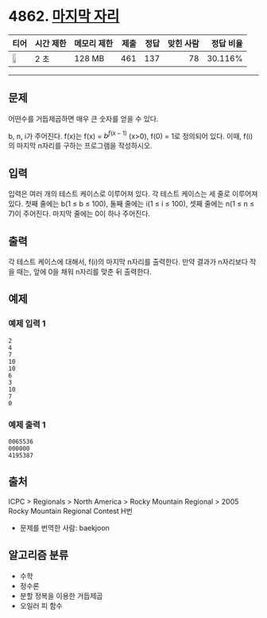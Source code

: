 # 4862. [마지막 자리](https://www.acmicpc.net/problem/4862)

| 티어 | 시간 제한 | 메모리 제한 | 제출 | 정답 | 맞힌 사람 | 정답 비율 |
|---|---|---|---:|---:|---:|---:|
| <img src="https://static.solved.ac/tier_small/19.svg" width="50%" /> | 2 초 | 128 MB | 461 | 137 | 78 | 30.116% |

---

## 문제

어떤수를 거듭제곱하면 매우 큰 숫자를 얻을 수 있다.

b, n, i가 주어진다. f(x)는 f(x) = $b^{f(x-1)}$
(x>0), f(0) = 1로 정의되어 있다. 이때, f(i)의 마지막 n자리를 구하는 프로그램을 작성하시오.

## 입력

입력은 여러 개의 테스트 케이스로 이루어져 있다. 각 테스트 케이스는 세 줄로 이루어져 있다. 첫째 줄에는 b(1 ≤ b ≤ 100), 둘째 줄에는 i(1 ≤ i ≤ 100), 셋째 줄에는 n(1 ≤ n ≤ 7)이 주어진다. 마지막 줄에는 0이 하나 주어진다.

## 출력

각 테스트 케이스에 대해서, f(i)의 마지막 n자리를 출력한다. 만약 결과가 n자리보다 작을 때는, 앞에 0을 채워 n자리를 맞춘 뒤 출력한다.

## 예제

### 예제 입력 1

```
2
4
7
10
10
6
3
10
7
0
```

### 예제 출력 1

```
0065536
000000
4195387
```

## 출처

ICPC
\> 
Regionals
\> 
North America
\> 
Rocky Mountain Regional
\> 
2005 Rocky Mountain Regional Contest
H번

- 문제를 번역한 사람: baekjoon

## 알고리즘 분류

- 수학
- 정수론
- 분할 정복을 이용한 거듭제곱
- 오일러 피 함수

